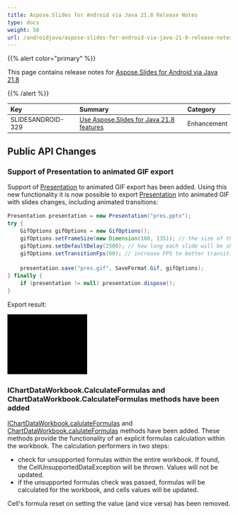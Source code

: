 ```yaml
---
title: Aspose.Slides for Android via Java 21.8 Release Notes
type: docs
weight: 50
url: /androidjava/aspose-slides-for-android-via-java-21-8-release-notes/
---
```


{{% alert color="primary" %}} 

This page contains release notes for [Aspose.Slides for Android via Java 21.8](https://repository.aspose.com/repo/com/aspose/aspose-slides/21.8/)

{{% /alert %}} 

|**Key**|**Summary**|**Category**|
| :- | :- | :- |
|SLIDESANDROID-329|[Use Aspose.Slides for Java 21.8 features](/slides/androidjava/aspose-slides-for-java-21-8-release-notes/)|Enhancement|


## Public API Changes ##

### Support of Presentation to animated GIF export ###

Support of [Presentation](https://reference.aspose.com/slides/androidjava/com.aspose.slides/Presentation) to animated GIF export has been added. Using this new functionality it is now possible to export [Presentation](https://reference.aspose.com/slides/androidjava/com.aspose.slides/Presentation) into animated GIF with slides changes, including animated transitions:

```java
Presentation presentation = new Presentation("pres.pptx");
try {
	GifOptions gifOptions = new GifOptions();
	gifOptions.setFrameSize(new Dimension(180, 135)); // the size of the resulted GIF
	gifOptions.setDefaultDelay(2500); // how long each slide will be showed until it will be changed to the next one
	gifOptions.setTransitionFps(60); // increase FPS to better transition animation quality

	presentation.save("pres.gif", SaveFormat.Gif, gifOptions);
} finally {
	if (presentation != null) presentation.dispose();
}
```

Export result:

![animated GIF](pres.gif)

### IChartDataWorkbook.CalculateFormulas and ChartDataWorkbook.CalculateFormulas methods have been added ###

[IChartDataWorkbook.calulateFormulas](https://reference.aspose.com/slides/androidjava/com.aspose.slides/IChartDataWorkbook#calculateFormulas--) and [ChartDataWorkbook.calulateFormulas](https://reference.aspose.com/slides/androidjava/com.aspose.slides/ChartDataWorkbook#calculateFormulas--) methods have been added. These methods provide the functionality of an explicit formulas calculation within the workbook. The calculation performers in two steps:

- check for unsupported formulas within the entire workbook. If found, the CellUnsupportedDataException will be thrown. Values will not be updated. 
- if the unsupported formulas check was passed, formulas will be calculated for the workbook, and cells values will be updated.

Cell's formula reset on setting the value (and vice versa) has been removed.
